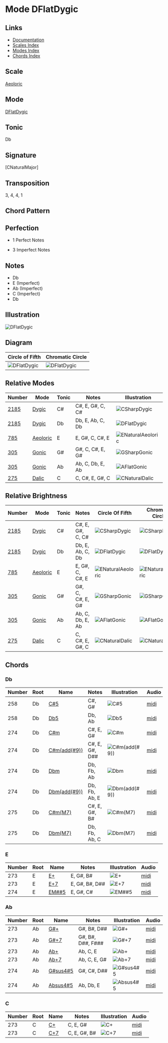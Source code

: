 # Mode DFlatDygic

## Links

- [Documentation](README.md)
- [Scales Index](Scales.md)
- [Modes Index](Modes.md)
- [Chords Index](Chords.md)

## Scale

[Aeoloric](ScaleAeoloric.md)

## Mode

[DFlatDygic](ModeDFlatDygic.md)

## Tonic

Db

## Signature

[CNaturalMajor]

## Transposition

3, 4, 4, 1

## Chord Pattern



## Perfection

 - 1 Perfect Notes

 - 3 Imperfect Notes

## Notes

- Db
- E (Imperfect)
- Ab (Imperfect)
- C (Imperfect)
- Db

## Illustration

![DFlatDygic](ModeDFlatDygic.png)

## Diagram

| Circle of Fifth | Chromatic Circle |
|-----------------|------------------|
| ![DFlatDygic](CircleOfFifthModeDFlatDygic.png) | ![DFlatDygic](ChromaticCircleModeDFlatDygic.png) |
## Relative Modes

| Number | Mode | Tonic | Notes | Illustration |
|--------|------|-------|-------|--------------|
| [2185](https://ianring.com/musictheory/scales/2185) | [Dygic](ModeDygic.md) | C# | C#, E, G#, C, C# | ![CSharpDygic](ModeCSharpDygic.png) |
| [2185](https://ianring.com/musictheory/scales/2185) | [Dygic](ModeDygic.md) | Db | Db, E, Ab, C, Db | ![DFlatDygic](ModeDFlatDygic.png) |
| [785](https://ianring.com/musictheory/scales/785) | [Aeoloric](ModeAeoloric.md) | E | E, G#, C, C#, E | ![ENaturalAeoloric](ModeENaturalAeoloric.png) |
| [305](https://ianring.com/musictheory/scales/305) | [Gonic](ModeGonic.md) | G# | G#, C, C#, E, G# | ![GSharpGonic](ModeGSharpGonic.png) |
| [305](https://ianring.com/musictheory/scales/305) | [Gonic](ModeGonic.md) | Ab | Ab, C, Db, E, Ab | ![AFlatGonic](ModeAFlatGonic.png) |
| [275](https://ianring.com/musictheory/scales/275) | [Dalic](ModeDalic.md) | C | C, C#, E, G#, C | ![CNaturalDalic](ModeCNaturalDalic.png) |
## Relative Brightness

| Number | Mode | Tonic | Notes | Circle Of Fifth | Chromatic Circle |
|--------|------|-------|-------|-----------------|------------------|
| [2185](https://ianring.com/musictheory/scales/2185) | [Dygic](ModeDygic.md) | C# | C#, E, G#, C, C# | ![CSharpDygic](CircleOfFifthModeCSharpDygic.png) | ![CSharpDygic](ChromaticCircleModeCSharpDygic.png) 
| [2185](https://ianring.com/musictheory/scales/2185) | [Dygic](ModeDygic.md) | Db | Db, E, Ab, C, Db | ![DFlatDygic](CircleOfFifthModeDFlatDygic.png) | ![DFlatDygic](ChromaticCircleModeDFlatDygic.png) 
| [785](https://ianring.com/musictheory/scales/785) | [Aeoloric](ModeAeoloric.md) | E | E, G#, C, C#, E | ![ENaturalAeoloric](CircleOfFifthModeENaturalAeoloric.png) | ![ENaturalAeoloric](ChromaticCircleModeENaturalAeoloric.png) 
| [305](https://ianring.com/musictheory/scales/305) | [Gonic](ModeGonic.md) | G# | G#, C, C#, E, G# | ![GSharpGonic](CircleOfFifthModeGSharpGonic.png) | ![GSharpGonic](ChromaticCircleModeGSharpGonic.png) 
| [305](https://ianring.com/musictheory/scales/305) | [Gonic](ModeGonic.md) | Ab | Ab, C, Db, E, Ab | ![AFlatGonic](CircleOfFifthModeAFlatGonic.png) | ![AFlatGonic](ChromaticCircleModeAFlatGonic.png) 
| [275](https://ianring.com/musictheory/scales/275) | [Dalic](ModeDalic.md) | C | C, C#, E, G#, C | ![CNaturalDalic](CircleOfFifthModeCNaturalDalic.png) | ![CNaturalDalic](ChromaticCircleModeCNaturalDalic.png) 

## Chords

### Db

| Number | Root | Name | Notes | Illustration | Audio |
|--------|------|------|-------|--------------|-------|
| 258 | Db | [C#5](ChordCSharpPowerChord.md) | C#, G# | ![C#5](ChordCSharpPowerChordRootPosition.png) | [midi](ChordCSharpPowerChordRootPosition.mid) |
| 258 | Db | [Db5](ChordDFlatPowerChord.md) | Db, Ab | ![Db5](ChordDFlatPowerChordRootPosition.png) | [midi](ChordDFlatPowerChordRootPosition.mid) |
| 274 | Db | [C#m](ChordCSharpMinor.md) | C#, E, G# | ![C#m](ChordCSharpMinorRootPosition.png) | [midi](ChordCSharpMinorRootPosition.mid) |
| 274 | Db | [C#m(add(#9))](ChordCSharpMinorAddSharpNinth.md) | C#, E, G#, D## | ![C#m(add(#9))](ChordCSharpMinorAddSharpNinthRootPosition.png) | [midi](ChordCSharpMinorAddSharpNinthRootPosition.mid) |
| 274 | Db | [Dbm](ChordDFlatMinor.md) | Db, Fb, Ab | ![Dbm](ChordDFlatMinorRootPosition.png) | [midi](ChordDFlatMinorRootPosition.mid) |
| 274 | Db | [Dbm(add(#9))](ChordDFlatMinorAddSharpNinth.md) | Db, Fb, Ab, E | ![Dbm(add(#9))](ChordDFlatMinorAddSharpNinthRootPosition.png) | [midi](ChordDFlatMinorAddSharpNinthRootPosition.mid) |
| 275 | Db | [C#m(M7)](ChordCSharpMinorMajorSeventh.md) | C#, E, G#, B# | ![C#m(M7)](ChordCSharpMinorMajorSeventhRootPosition.png) | [midi](ChordCSharpMinorMajorSeventhRootPosition.mid) |
| 275 | Db | [Dbm(M7)](ChordDFlatMinorMajorSeventh.md) | Db, Fb, Ab, C | ![Dbm(M7)](ChordDFlatMinorMajorSeventhRootPosition.png) | [midi](ChordDFlatMinorMajorSeventhRootPosition.mid) |

### E

| Number | Root | Name | Notes | Illustration | Audio |
|--------|------|------|-------|--------------|-------|
| 273 | E | [E+](ChordENaturalAugmented.md) | E, G#, B# | ![E+](ChordENaturalAugmentedRootPosition.png) | [midi](ChordENaturalAugmentedRootPosition.mid) |
| 273 | E | [E+7](ChordENaturalAugmentedAugmentedSeventh.md) | E, G#, B#, D## | ![E+7](ChordENaturalAugmentedAugmentedSeventhRootPosition.png) | [midi](ChordENaturalAugmentedAugmentedSeventhRootPosition.mid) |
| 274 | E | [EM##5](ChordENaturalMajorDoubleSharpFifth.md) | E, G#, C# | ![EM##5](ChordENaturalMajorDoubleSharpFifthRootPosition.png) | [midi](ChordENaturalMajorDoubleSharpFifthRootPosition.mid) |

### Ab

| Number | Root | Name | Notes | Illustration | Audio |
|--------|------|------|-------|--------------|-------|
| 273 | Ab | [G#+](ChordGSharpAugmented.md) | G#, B#, D## | ![G#+](ChordGSharpAugmentedRootPosition.png) | [midi](ChordGSharpAugmentedRootPosition.mid) |
| 273 | Ab | [G#+7](ChordGSharpAugmentedAugmentedSeventh.md) | G#, B#, D##, F### | ![G#+7](ChordGSharpAugmentedAugmentedSeventhRootPosition.png) | [midi](ChordGSharpAugmentedAugmentedSeventhRootPosition.mid) |
| 273 | Ab | [Ab+](ChordAFlatAugmented.md) | Ab, C, E | ![Ab+](ChordAFlatAugmentedRootPosition.png) | [midi](ChordAFlatAugmentedRootPosition.mid) |
| 273 | Ab | [Ab+7](ChordAFlatAugmentedAugmentedSeventh.md) | Ab, C, E, G# | ![Ab+7](ChordAFlatAugmentedAugmentedSeventhRootPosition.png) | [midi](ChordAFlatAugmentedAugmentedSeventhRootPosition.mid) |
| 274 | Ab | [G#sus4#5](ChordGSharpSuspendedFourthSharpFifth.md) | G#, C#, D## | ![G#sus4#5](ChordGSharpSuspendedFourthSharpFifthRootPosition.png) | [midi](ChordGSharpSuspendedFourthSharpFifthRootPosition.mid) |
| 274 | Ab | [Absus4#5](ChordAFlatSuspendedFourthSharpFifth.md) | Ab, Db, E | ![Absus4#5](ChordAFlatSuspendedFourthSharpFifthRootPosition.png) | [midi](ChordAFlatSuspendedFourthSharpFifthRootPosition.mid) |

### C

| Number | Root | Name | Notes | Illustration | Audio |
|--------|------|------|-------|--------------|-------|
| 273 | C | [C+](ChordCNaturalAugmented.md) | C, E, G# | ![C+](ChordCNaturalAugmentedRootPosition.png) | [midi](ChordCNaturalAugmentedRootPosition.mid) |
| 273 | C | [C+7](ChordCNaturalAugmentedAugmentedSeventh.md) | C, E, G#, B# | ![C+7](ChordCNaturalAugmentedAugmentedSeventhRootPosition.png) | [midi](ChordCNaturalAugmentedAugmentedSeventhRootPosition.mid) |

